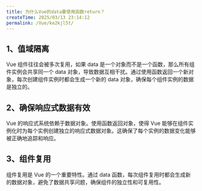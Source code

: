 ```yaml
---
title: 为什么Vue的data要使用函数return？
createTime: 2025/03/13 23:14:12
permalink: /Vue/ke2kjl5t/
---
```


## 1、值域隔离

Vue 组件往往会被多次复用，如果 data 是一个对象而不是一个函数，那么所有组件实例会共享同一个 data 对象，导致数据互相干扰。通过使用函数返回一个新对象，每次创建组件实例时都会生成一个新的 data 对象，确保每个组件实例的数据是独立的。

## 2、确保响应式数据有效

Vue 的响应式系统依赖于数据对象。使用函数返回对象，使得 Vue 能够在组件实例化时为每个实例创建独立的响应式数据对象。这确保了每个实例的数据变化能够被正确地追踪和响应。

## 3、组件复用

组件复用是 Vue 的一个重要特性。通过 data 函数，每次组件复用时都会生成新的数据对象，避免了数据共享问题，确保组件的独立性和可复用性。
